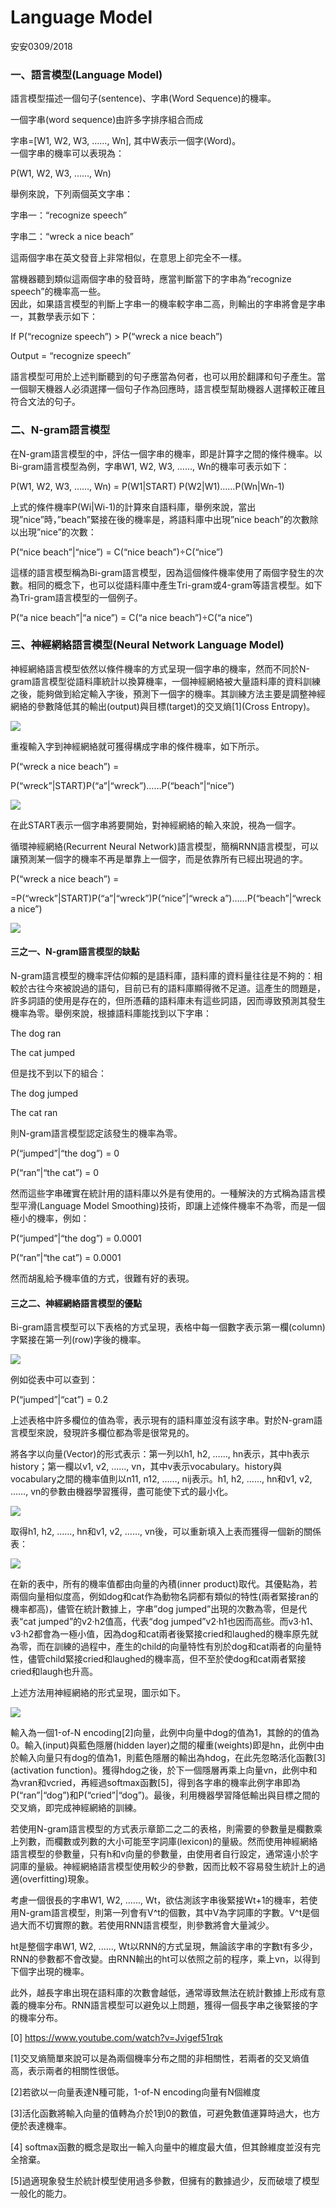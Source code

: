 # Language Model

安安0309/2018

### 一、語言模型\(Language Model\)

語言模型描述一個句子\(sentence\)、字串\(Word Sequence\)的機率。

一個字串\(word sequence\)由許多字排序組合而成

字串=\[W1, W2, W3, ……, Wn\], 其中W表示一個字\(Word\)。  
一個字串的機率可以表現為：

P\(W1, W2, W3, ……, Wn\)

舉例來說，下列兩個英文字串：

字串一：“recognize speech”

字串二：“wreck a nice beach”

這兩個字串在英文發音上非常相似，在意思上卻完全不一樣。

當機器聽到類似這兩個字串的發音時，應當判斷當下的字串為“recognize speech”的機率高一些。  
因此，如果語言模型的判斷上字串一的機率較字串二高，則輸出的字串將會是字串一，其數學表示如下：

If P\(“recognize speech”\) &gt; P\(“wreck a nice beach”\)

Output = “recognize speech”

語言模型可用於上述判斷聽到的句子應當為何者，也可以用於翻譯和句子產生。當一個聊天機器人必須選擇一個句子作為回應時，語言模型幫助機器人選擇較正確且符合文法的句子。

### 二、N-gram語言模型

在N-gram語言模型的中，評估一個字串的機率，即是計算字之間的條件機率。以Bi-gram語言模型為例，字串W1, W2, W3, ……, Wn的機率可表示如下：

P\(W1, W2, W3, ……, Wn\) = P\(W1\|START\) P\(W2\|W1\)……P\(Wn\|Wn-1\)

上式的條件機率P\(Wi\|Wi-1\)的計算來自語料庫，舉例來說，當出現”nice”時，”beach”緊接在後的機率是，將語料庫中出現”nice beach”的次數除以出現”nice”的次數：

P\(“nice beach”\|“nice”\) = C\(“nice beach”\)÷C\(“nice”\)

這樣的語言模型稱為Bi-gram語言模型，因為這個條件機率使用了兩個字發生的次數。相同的概念下，也可以從語料庫中產生Tri-gram或4-gram等語言模型。如下為Tri-gram語言模型的一個例子。

P\(“a nice beach”\|“a nice”\) = C\(“a nice beach”\)÷C\(“a nice”\)

### 三、神經網絡語言模型\(Neural Network Language Model\)

神經網絡語言模型依然以條件機率的方式呈現一個字串的機率，然而不同於N-gram語言模型從語料庫統計以換算機率，一個神經網絡被大量語料庫的資料訓練之後，能夠做到給定輸入字後，預測下一個字的機率。其訓練方法主要是調整神經網絡的參數降低其的輸出\(output\)與目標\(target\)的交叉熵\[1\]\(Cross Entropy\)。

![](/assets/language_model_1.png)

重複輸入字到神經網絡就可獲得構成字串的條件機率，如下所示。

P\(“wreck a nice beach”\) =

P\(“wreck”\|START\)P\(“a”\|“wreck”\)……P\(“beach”\|“nice”\)

![](/assets/language_model2.png)

在此START表示一個字串將要開始，對神經網絡的輸入來說，視為一個字。

循環神經網絡\(Recurrent Neural Network\)語言模型，簡稱RNN語言模型，可以讓預測某一個字的機率不再是單靠上一個字，而是依靠所有已經出現過的字。

P\(“wreck a nice beach”\) =

=P\(“wreck”\|START\)P\(“a”\|“wreck”\)P\(“nice”\|“wreck a”\)……P\(“beach”\|“wreck a nice”\)

![](/assets/language_model_3.png)

#### 三之一、N-gram語言模型的缺點

N-gram語言模型的機率評估仰賴的是語料庫，語料庫的資料量往往是不夠的：相較於古往今來被說過的語句，目前已有的語料庫顯得微不足道。這產生的問題是，許多詞語的使用是存在的，但所憑藉的語料庫未有這些詞語，因而導致預測其發生機率為零。舉例來說，根據語料庫能找到以下字串：

The dog ran

The cat jumped

但是找不到以下的組合：

The dog jumped

The cat ran

則N-gram語言模型認定該發生的機率為零。

P\(“jumped”\|“the dog”\) = 0

P\(“ran”\|“the cat”\) = 0

然而這些字串確實在統計用的語料庫以外是有使用的。一種解決的方式稱為語言模型平滑\(Language Model Smoothing\)技術，即讓上述條件機率不為零，而是一個極小的機率，例如：

P\(“jumped”\|“the dog”\) = 0.0001

P\(“ran”\|“the cat”\) = 0.0001

然而胡亂給予機率值的方式，很難有好的表現。

#### 三之二、神經網絡語言模型的優點

Bi-gram語言模型可以下表格的方式呈現，表格中每一個數字表示第一欄\(column\)字緊接在第一列\(row\)字後的機率。

![](/assets/language_model_4.png)

例如從表中可以查到：

P\(“jumped”\|“cat”\) = 0.2

上述表格中許多欄位的值為零，表示現有的語料庫並沒有該字串。對於N-gram語言模型來說，發現許多欄位都為零是很常見的。

將各字以向量\(Vector\)的形式表示：第一列以h1, h2, ……, hn表示，其中h表示history；第一欄以v1, v2, ……, vn，其中v表示vocabulary。history與vocabulary之間的機率值則以n11, n12, ……, nij表示。h1, h2, ……, hn和v1, v2, ……, vn的參數由機器學習獲得，盡可能使下式的最小化。

![](/assets/language_model_5.png)

取得h1, h2, ……, hn和v1, v2, ……, vn後，可以重新填入上表而獲得一個新的關係表：

![](/assets/language_model_6.png)

在新的表中，所有的機率值都由向量的內積\(inner product\)取代。其優點為，若兩個向量相似度高，例如dog和cat作為動物名詞都有類似的特性\(兩者緊接ran的機率都高\)，儘管在統計數據上，字串”dog jumped”出現的次數為零，但是代表“cat jumped”的v2·h2值高，代表“dog jumped”v2·h1也因而高些。而v3·h1、v3·h2都會為一極小值，因為dog和cat兩者後緊接cried和laughed的機率原先就為零，而在訓練的過程中，產生的child的向量特性有別於dog和cat兩者的向量特性，儘管child緊接cried和laughed的機率高，但不至於使dog和cat兩者緊接cried和laugh也升高。

上述方法用神經網絡的形式呈現，圖示如下。

![](/assets/language_model_7.png)

輸入為一個1-of-N encoding\[2\]向量，此例中向量中dog的值為1，其餘的的值為0。輸入\(input\)與藍色隱層\(hidden layer\)之間的權重\(weights\)即是hn，此例中由於輸入向量只有dog的值為1，則藍色隱層的輸出為hdog，在此先忽略活化函數\[3\]\(activation function\)。獲得hdog之後，於下一個隱層再乘上向量vn，此例中和為vran和vcried，再經過softmax函數\[5\]，得到各字串的機率此例字串即為P\(“ran”\|“dog”\)和P\(“cried”\|“dog”\)。最後，利用機器學習降低輸出與目標之間的交叉熵，即完成神經網絡的訓練。

若使用N-gram語言模型的方式表示章節二之二的表格，則需要的參數量是欄數乘上列數，而欄數或列數的大小可能至字詞庫\(lexicon\)的量級。然而使用神經網絡語言模型的參數量，只有h和v向量的參數量，由使用者自行設定，通常遠小於字詞庫的量級。神經網絡語言模型使用較少的參數，因而比較不容易發生統計上的過適\(overfitting\)現象。

考慮一個很長的字串W1, W2, ......, Wt，欲估測該字串後緊接Wt+1的機率，若使用N-gram語言模型，則第一列會有V^t的個數，其中V為字詞庫的字數。V^t是個過大而不切實際的數。若使用RNN語言模型，則參數將會大量減少。

ht是整個字串W1, W2, ......, Wt以RNN的方式呈現，無論該字串的字數t有多少，RNN的參數都不會改變。由RNN輸出的ht可以依照之前的程序，乘上vn，以得到下個字出現的機率。

此外，越長字串出現在語料庫的次數會越低，通常導致無法在統計數據上形成有意義的機率分布。RNN語言模型可以避免以上問題，獲得一個長字串之後緊接的字的機率分布。



\[0\] https://www.youtube.com/watch?v=Jvigef51rqk

\[1\]交叉熵簡單來說可以是為兩個機率分布之間的非相關性，若兩者的交叉熵值高，表示兩者的相關性很低。

\[2\]若欲以一向量表達N種可能，1-of-N encoding向量有N個維度

\[3\]活化函數將輸入向量的值轉為介於1到0的數值，可避免數值運算時過大，也方便於表達機率。

\[4\] softmax函數的概念是取出一輸入向量中的維度最大值，但其餘維度並沒有完全捨棄。

\[5\]過適現象發生於統計模型使用過多參數，但擁有的數據過少，反而破壞了模型一般化的能力。

